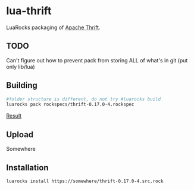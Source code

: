 # lua-thrift

LuaRocks packaging of [Apache Thrift](https://thrift.apache.org).

## TODO

Can't figure out how to prevent pack from storing ALL of what's in git (put only lib/lua)

## Building

```bash
#folder structure is different, do not try #luarocks build
luarocks pack rockspecs/thrift-0.17.0-4.rockspec
```

[Result](thrift-0.17.0-4.src.rock)

## Upload

Somewhere

## Installation

```bash
luarocks install https://somewhere/thrift-0.17.0-4.src.rock
```

